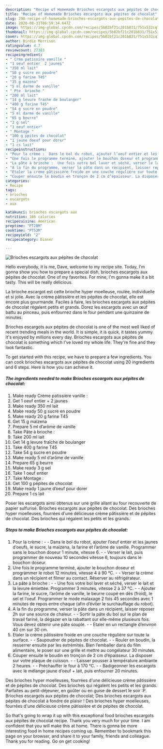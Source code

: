 ```yaml
---
description: "Recipe of Homemade Brioches escargots aux pépites de chocolat"
title: "Recipe of Homemade Brioches escargots aux pépites de chocolat"
slug: 290-recipe-of-homemade-brioches-escargots-aux-pepites-de-chocolat
date: 2020-08-31T06:59:34.647Z
image: https://img-global.cpcdn.com/recipes/5b02bf21c201b831/751x532cq70/brioches-escargots-aux-pepites-de-chocolat-photo-principale-de-la-recette.jpg
thumbnail: https://img-global.cpcdn.com/recipes/5b02bf21c201b831/751x532cq70/brioches-escargots-aux-pepites-de-chocolat-photo-principale-de-la-recette.jpg
cover: https://img-global.cpcdn.com/recipes/5b02bf21c201b831/751x532cq70/brioches-escargots-aux-pepites-de-chocolat-photo-principale-de-la-recette.jpg
author: Birdie Morrison
ratingvalue: 4.7
reviewcount: 27383
recipeingredient:
- " Crme patissire vanille "
- "1 oeuf entier  2 jaunes"
- "350 ml lait"
- "50 g sucre en poudre"
- "20 g farine T45"
- "15 g mazena"
- "5 ml darme de vanille"
- " Pte  brioche "
- "200 ml lait"
- "14 g levure frache de boulanger"
- "400 g farine T45"
- "54 g sucre en poudre"
- "5 ml darme de vanille"
- "65 g beurre"
- "3 g sel"
- "1 oeuf entier"
- " Montage "
- "100 g ppites de chocolat"
- "1 jaune doeuf pour dorer"
- "1 cs lait"
recipeinstructions:
- "Pour la crème :  Dans le bol du robot, ajouter l’oeuf entier et les jaunes d’oeufs, le sucre, la maïzena, la farine et l’arôme de vanille. Programmer sans le bouchon doseur 1 minute, vitesse 6.  Verser le lait, puis programmer de nouveau 10 secondes vitesse 6, toujours dans le bouchon doseur."
- "Une fois le programme terminé, ajouter le bouchon doseur et programmer le robot 12 minutes, vitesse 4 à 90 °C.  Verser la crème dans un récipient et filmer au contact. Réserver au réfrigérateur."
- "La pâte à brioche :  Une fois votre bol laver et séché, verser le lait et la levure émiettée. Programmer 3 minutes, vitesse 2 à 37 °C.  Ajouter la farine, le sucre, l’arôme de vanille, le beurre coupé en dés (froid), le sel et l’oeuf. Programmer le mode malaxage 2 fois 45 secondes avec 1 minutes de repos entre chaque (afin d’éviter le surchauffage du robot)."
- "A la fin du programme, verser la pâte dans un récipient, laisser reposer 2h sur une source de chaleur.  Sortir la pâte du bol sur le plan de travail fariné, la dégazer en la rabattant sur elle-même plusieurs fois. Vous devez obtenir une pâte souple.  Etaler en un rectangle d’environ 40 cm sur 30 cm."
- "Etaler la crème pâtissière froide en une couche régulière sur toute la surface.  Saupoudrer de pépites de chocolat.  Rouler en boudin, la resserrer ensuite par les extrémités. Bien l’emballer dans du film alimentaire, le poser sur une grille et mettre au congélateur 30 minutes."
- "Couper ensuite le boudin en tronçon de 2 cm d’épaisseur. La disposer sur votre plaque de cuisson.  Laisser pousser à température ambiante 2 heures.  Préchauffer le four à 170 °C.  Badigeonner les escargots avec le mélange jaune d’oeuf + lait, puis enfourner 20 minutes."
categories:
- Recipe
tags:
- brioches
- escargots
- aux

katakunci: brioches escargots aux 
nutrition: 166 calories
recipecuisine: American
preptime: "PT28M"
cooktime: "PT53M"
recipeyield: "2"
recipecategory: Dinner

---
```



![Brioches escargots aux pépites de chocolat](https://img-global.cpcdn.com/recipes/5b02bf21c201b831/751x532cq70/brioches-escargots-aux-pepites-de-chocolat-photo-principale-de-la-recette.jpg)

Hello everybody, it is me, Dave, welcome to my recipe site. Today, I'm gonna show you how to prepare a special dish, brioches escargots aux pépites de chocolat. One of my favorites. For mine, I'm gonna make it a bit tasty. This will be really delicious.

La brioche escargot est cette brioche hyper moelleuse, roulée, individuelle et si jolie. Avec la crème pâtissière et les pépites de chocolat, elle est encore plus gourmande. Faciles à faire, les brioches escargots aux pépites de chocolat régalent petits et grands. Dorez les escargots avec un œuf battu au pinceau, puis enfournez dans le four pendant une quinzaine de minutes.

Brioches escargots aux pépites de chocolat is one of the most well liked of recent trending meals in the world. It is simple, it is quick, it tastes yummy. It's enjoyed by millions every day. Brioches escargots aux pépites de chocolat is something which I've loved my whole life. They're fine and they look fantastic.


To get started with this recipe, we have to prepare a few ingredients. You can cook brioches escargots aux pépites de chocolat using 20 ingredients and 6 steps. Here is how you can achieve it.

<!--inarticleads1-->

##### The ingredients needed to make Brioches escargots aux pépites de chocolat:

1. Make ready  Crème patissière vanille :
1. Get 1 oeuf entier + 2 jaunes
1. Make ready 350 ml lait
1. Make ready 50 g sucre en poudre
1. Make ready 20 g farine T45
1. Get 15 g maïzena
1. Prepare 5 ml d’arôme de vanille
1. Take  Pâte à brioche :
1. Take 200 ml lait
1. Get 14 g levure fraîche de boulanger
1. Take 400 g farine T45
1. Take 54 g sucre en poudre
1. Make ready 5 ml d’arôme de vanille
1. Prepare 65 g beurre
1. Make ready 3 g sel
1. Take 1 oeuf entier
1. Take  Montage :
1. Get 100 g pépites de chocolat
1. Make ready 1 jaune d’oeuf pour dorer
1. Prepare 1 cs lait


Poser les escargots ainsi obtenus sur une grille allant au four recouverte de papier sulfurisé. Brioches escargots aux pépites de chocolat. Des brioches hyper moelleuses, fourrées d&#39;une délicieuse crème pâtissière et de pépites de chocolat. Des brioches qui régalent les petits et les grands. 

<!--inarticleads2-->

##### Steps to make Brioches escargots aux pépites de chocolat:

1. Pour la crème : -  - Dans le bol du robot, ajouter l’oeuf entier et les jaunes d’oeufs, le sucre, la maïzena, la farine et l’arôme de vanille. Programmer sans le bouchon doseur 1 minute, vitesse 6. -  - Verser le lait, puis programmer de nouveau 10 secondes vitesse 6, toujours dans le bouchon doseur.
1. Une fois le programme terminé, ajouter le bouchon doseur et programmer le robot 12 minutes, vitesse 4 à 90 °C. -  - Verser la crème dans un récipient et filmer au contact. Réserver au réfrigérateur.
1. La pâte à brioche : -  - Une fois votre bol laver et séché, verser le lait et la levure émiettée. Programmer 3 minutes, vitesse 2 à 37 °C. -  - Ajouter la farine, le sucre, l’arôme de vanille, le beurre coupé en dés (froid), le sel et l’oeuf. Programmer le mode malaxage 2 fois 45 secondes avec 1 minutes de repos entre chaque (afin d’éviter le surchauffage du robot).
1. A la fin du programme, verser la pâte dans un récipient, laisser reposer 2h sur une source de chaleur. -  - Sortir la pâte du bol sur le plan de travail fariné, la dégazer en la rabattant sur elle-même plusieurs fois. Vous devez obtenir une pâte souple. -  - Etaler en un rectangle d’environ 40 cm sur 30 cm.
1. Etaler la crème pâtissière froide en une couche régulière sur toute la surface. -  - Saupoudrer de pépites de chocolat. -  - Rouler en boudin, la resserrer ensuite par les extrémités. Bien l’emballer dans du film alimentaire, le poser sur une grille et mettre au congélateur 30 minutes.
1. Couper ensuite le boudin en tronçon de 2 cm d’épaisseur. La disposer sur votre plaque de cuisson. -  - Laisser pousser à température ambiante 2 heures. -  - Préchauffer le four à 170 °C. -  - Badigeonner les escargots avec le mélange jaune d’oeuf + lait, puis enfourner 20 minutes.


Des brioches hyper moelleuses, fourrées d&#39;une délicieuse crème pâtissière et de pépites de chocolat. Des brioches qui régalent les petits et les grands. Parfaites au petit-déjeuner, en goûter ou en guise de dessert le soir :P. Brioches escargots aux pépites de chocolat; Des brioches escargots aux pépites de chocolat à fondre de plaisir ! Des brioches hyper moelleuses, fourrées d&#39;une délicieuse crème pâtissière et de pépites de chocolat. 

So that's going to wrap it up with this exceptional food brioches escargots aux pépites de chocolat recipe. Thank you very much for your time. I am confident that you will make this at home. There is gonna be more interesting food in home recipes coming up. Remember to bookmark this page on your browser, and share it to your family, friends and colleague. Thank you for reading. Go on get cooking!
